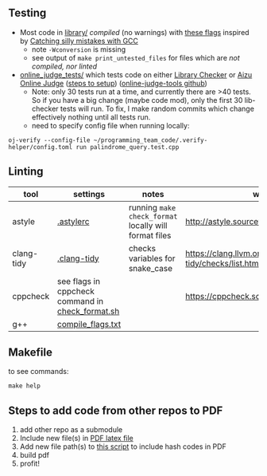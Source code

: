 ## Testing
- Most code in [library/](https://github.com/lrvideckis/programming_team_code/tree/master/library) *compiled* (no warnings) with [these flags](https://github.com/lrvideckis/programming_team_code/blob/master/tests/scripts/compile_flags.txt) inspired by [Catching silly mistakes with GCC](https://codeforces.com/blog/entry/15547)
  - note `-Wconversion` is missing
  - see output of `make print_untested_files` for files which are *not compiled, nor linted*
- [online_judge_tests/](https://github.com/lrvideckis/programming_team_code/tree/master/tests/online_judge_tests) which tests code on either [Library Checker](https://judge.yosupo.jp/) or [Aizu Online Judge](https://onlinejudge.u-aizu.ac.jp/courses/list) ([steps to setup](https://online-judge-tools.github.io/verification-helper/installer.html)) ([online-judge-tools github](https://github.com/online-judge-tools/verification-helper))
  - Note: only 30 tests run at a time, and currently there are >40 tests. So if you have a big change (maybe code mod), only the first 30 lib-checker tests will run. To fix, I make random commits which change effectively nothing until all tests run.
  - need to specify config file when running locally:

```
oj-verify --config-file ~/programming_team_code/.verify-helper/config.toml run palindrome_query.test.cpp
```

## Linting
tool | settings | notes | wiki
--- | --- | --- | ---
astyle | [.astylerc](https://github.com/lrvideckis/programming_team_code/blob/master/tests/.astylerc) | running `make check_format` locally will format files | http://astyle.sourceforge.net/astyle.html
clang-tidy | [.clang-tidy](https://github.com/lrvideckis/programming_team_code/blob/master/tests/.clang-tidy) | checks variables for snake_case | https://clang.llvm.org/extra/clang-tidy/checks/list.html
cppcheck | see flags in cppcheck command in [check_format.sh](https://github.com/lrvideckis/programming_team_code/blob/master/tests/scripts/check_format.sh) | | https://cppcheck.sourceforge.io/
g++ | [compile_flags.txt](https://github.com/lrvideckis/programming_team_code/blob/master/tests/scripts/compile_flags.txt) | |

## Makefile
to see commands:
```
make help
```
## Steps to add code from other repos to PDF
1. add other repo as a submodule
2. Include new file(s) in [PDF latex file](https://github.com/lrvideckis/programming_team_code/blob/master/tests/scripts/hackpack.tex)
3. Add new file path(s) to [this script](https://github.com/lrvideckis/programming_team_code/blob/master/tests/scripts/make_hackpack.sh) to include hash codes in PDF
4. build pdf
5. profit!
